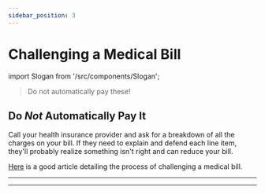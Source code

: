 ```yaml
---
sidebar_position: 3
---
```


# Challenging a Medical Bill

import Slogan from '/src/components/Slogan';

>Do not automatically pay these!

## Do *Not* Automatically Pay It

Call your health insurance provider and ask for a breakdown of all the charges on your bill. If they need to explain and defend each line item, they'll probably realize something isn't right and can reduce your bill.

[Here](https://thecollegeinvestor.com/21732/disputing-medical-bill/) is a good article detailing the process of challenging a medical bill.

---
<Slogan/>

---